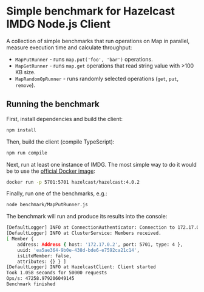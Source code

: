 # Simple benchmark for Hazelcast IMDG Node.js Client

A collection of simple benchmarks that run operations on Map in parallel, measure execution time and calculate throughput:
* `MapPutRunner` - runs `map.put('foo', 'bar')` operations.
* `MapGetRunner` - runs `map.get` operations that read string value with >100 KB size.
* `MapRandomOpRunner` - runs randomly selected operations (`get`, `put`, `remove`).

## Running the benchmark

First, install dependencies and build the client:
```bash
npm install
```

Then, build the client (compile TypeScript):
```bash
npm run compile
```

Next, run at least one instance of IMDG. The most simple way to do it would be to use the [official Docker image](https://hub.docker.com/r/hazelcast/hazelcast/):
```bash
docker run -p 5701:5701 hazelcast/hazelcast:4.0.2
```

Finally, run one of the benchmarks, e.g.:
```bash
node benchmark/MapPutRunner.js
```

The benchmark will run and produce its results into the console:
```bash
[DefaultLogger] INFO at ConnectionAuthenticator: Connection to 172.17.0.2:5701 authenticated
[DefaultLogger] INFO at ClusterService: Members received.
[ Member {
    address: Address { host: '172.17.0.2', port: 5701, type: 4 },
    uuid: 'ea5ae364-9b0e-438d-bde6-e7592ca21c14',
    isLiteMember: false,
    attributes: {} } ]
[DefaultLogger] INFO at HazelcastClient: Client started
Took 1.058 seconds for 50000 requests
Ops/s: 47258.979206049145
Benchmark finished
```
